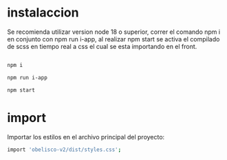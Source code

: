 # instalaccion

Se recomienda utilizar version node 18 o superior, correr el comando npm i en conjunto con npm run i-app, al realizar npm start se activa el compilado de scss en tiempo real a css el cual se esta importando en el front.

```sh

npm i  

npm run i-app

npm start

```


# import

Importar los estilos en el archivo principal del proyecto:

```sh
import 'obelisco-v2/dist/styles.css';
```